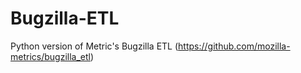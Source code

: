 Bugzilla-ETL
============

Python version of Metric's Bugzilla ETL (https://github.com/mozilla-metrics/bugzilla_etl)
